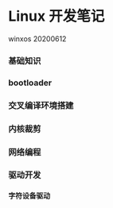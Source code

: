 # Linux 开发笔记

winxos 20200612

### 基础知识

### bootloader

### 交叉编译环境搭建

### 内核裁剪

### 网络编程

### 驱动开发

#### 字符设备驱动

